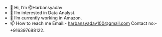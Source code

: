 - 👋 Hi, I’m @Harbansyadav
- 👀 I’m interested in Data Analyst.
- 🌱 I’m currently working in Amazon.
- 📫 How to reach me Email:- harbansyadav100@gmail.com Contact no:- +916397688122.

<!---
Harbansyadav/Harbansyadav is a ✨ special ✨ repository because its `README.md` (this file) appears on your GitHub profile.
You can click the Preview link to take a look at your changes.
--->

